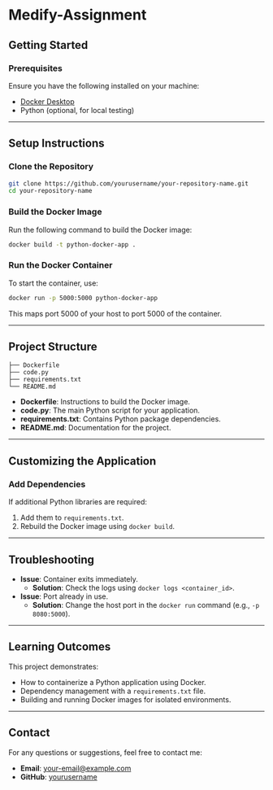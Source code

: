 # Medify-Assignment


## **Getting Started**

### Prerequisites
Ensure you have the following installed on your machine:
- [Docker Desktop](https://www.docker.com/products/docker-desktop)
- Python (optional, for local testing)

---

## **Setup Instructions**

### Clone the Repository
```bash
git clone https://github.com/yourusername/your-repository-name.git
cd your-repository-name
```

### Build the Docker Image
Run the following command to build the Docker image:
```bash
docker build -t python-docker-app .
```

### Run the Docker Container
To start the container, use:
```bash
docker run -p 5000:5000 python-docker-app
```
This maps port 5000 of your host to port 5000 of the container.

---

## **Project Structure**
```
├── Dockerfile
├── code.py
├── requirements.txt
└── README.md
```
- **Dockerfile**: Instructions to build the Docker image.
- **code.py**: The main Python script for your application.
- **requirements.txt**: Contains Python package dependencies.
- **README.md**: Documentation for the project.

---

## **Customizing the Application**

### Add Dependencies
If additional Python libraries are required:
1. Add them to `requirements.txt`.
2. Rebuild the Docker image using `docker build`.

---

## **Troubleshooting**
- **Issue**: Container exits immediately.
  - **Solution**: Check the logs using `docker logs <container_id>`.
- **Issue**: Port already in use.
  - **Solution**: Change the host port in the `docker run` command (e.g., `-p 8080:5000`).

---

## **Learning Outcomes**
This project demonstrates:
- How to containerize a Python application using Docker.
- Dependency management with a `requirements.txt` file.
- Building and running Docker images for isolated environments.

---

## **Contact**
For any questions or suggestions, feel free to contact me:
- **Email**: your-email@example.com
- **GitHub**: [yourusername](https://github.com/yourusername/)
